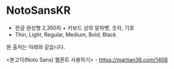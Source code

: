 # NotoSansKR
* 한글 완성형 2,350자 + 키보드 상의 알파벳, 숫자, 기호
* Thin, Light, Regular, Medium, Bold, Black

원 출처는 아래와 같습니다.

<본고딕(Noto Sans) 웹폰트 사용하기> - https://martian36.com/1408
